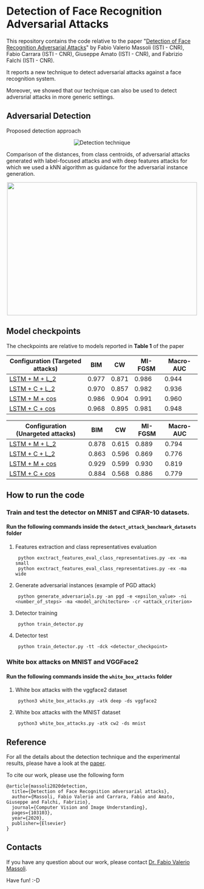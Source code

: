 # Detection of Face Recognition Adversarial Attacks

This repository contains the code relative to the paper "[Detection of Face Recognition Adversarial Attacks](https://www.sciencedirect.com/science/article/pii/S1077314220301296)" by Fabio Valerio Massoli (ISTI - CNR), Fabio Carrara (ISTI - CNR), Giuseppe Amato (ISTI - CNR), and Fabrizio Falchi (ISTI - CNR).

It reports a new technique to detect adversarial attacks against a face recognition system. 

Moreover, we showed that our technique can also be used to detect adversrial attacks in more generic settings.


## Adversarial Detection 

Proposed detection approach

<p align="center">
<img src="https://github.com/fvmassoli/trj-based-adversarials-detection/blob/master/images/img1.png"  alt="Detection technique">
</p>


Comparison of the distances, from class centroids, of adversarial attacks generated with label-focused attacks and with deep features attacks for which we used a kNN algorithm as guidance for the adversarial instance generation.

<p align="center">
<img src="https://github.com/fvmassoli/trj-based-adversarials-detection/blob/master/images/img2.png"  alt="" width="500" height="350">
</p>

## Model checkpoints

The checkpoints are relative to models reported in **Table 1** of the paper

| Configuration (Targeted attacks) | BIM | CW | MI-FGSM | Macro-AUC |
| --- | --- | --- | --- | --- |
| [LSTM + M + L_2](https://cnrsc-my.sharepoint.com/personal/fabrizio_falchi_cnr_it/_layouts/15/onedrive.aspx?id=%2Fpersonal%2Ffabrizio%5Ffalchi%5Fcnr%5Fit%2FDocuments%2FSharedByLilnk%2Fmodel%5Fcheckpoint%5Fgithub%5Frepo%5Fadv%5Fattack%5Fdetection%2Fbest%5Fmodel%5Fwith%5Farch%5Flstm%5Fmethod%5Fm%5Fdist%5Feuclidean%5Fcriterion%5Ft%5Flr%5F0%2E0003%5Fbs%5F32%5Fba%5F4%5Fweightd%5F0%2Epthparent=%2Fpersonal%2Ffabrizio%5Ffalchi%5Fcnr%5Fit%2FDocuments%2FSharedByLilnk%2Fmodel%5Fcheckpoint%5Fgithub%5Frepo%5Fadv%5Fattack%5FdetectionoriginalPath=aHR0cHM6Ly9jbnJzYy1teS5zaGFyZXBvaW50LmNvbS86dTovZy9wZXJzb25hbC9mYWJyaXppb19mYWxjaGlfY25yX2l0L0VWQlNSY3lFb2lOUHVuTE0yRG9BOW1BQllKLTVsc0V3VzlyMXk0YnpTTUZkQXc_cnRpbWU9ZlNzeDNMWGYyRWc) | 0.977 | 0.871 | 0.986 | 0.944 |
| [LSTM + C + L_2]() | 0.970 | 0.857 | 0.982 | 0.936 |
| [LSTM + M + cos]() | 0.986 | 0.904 | 0.991 | 0.960 |
| [LSTM + C + cos]() | 0.968 | 0.895 | 0.981 | 0.948 |

| Configuration (Unargeted attacks) | BIM | CW | MI-FGSM | Macro-AUC | 
| --- | --- | --- | --- | --- |
| [LSTM + M + L_2]() | 0.878 | 0.615 | 0.889 | 0.794 |
| [LSTM + C + L_2]() | 0.863 | 0.596 | 0.869 | 0.776 |
| [LSTM + M + cos]() | 0.929 | 0.599 | 0.930 | 0.819 |
| [LSTM + C + cos]() | 0.884 | 0.568 | 0.886 | 0.779 |



## How to run the code

### Train and test the detector on MNIST and CIFAR-10 datasets.

#### Run the following commands inside the ```detect_attack_benchmark_datasets``` folder

1. Features extraction and class representatives evaluation

        python exctract_features_eval_class_representatives.py -ex -ma small
        python exctract_features_eval_class_representatives.py -ex -ma wide

2. Generate adversarial instances
(example of PGD attack)

        python generate_adversarials.py -an pgd -e <epsilon_value> -ni <number_of_steps> -ma <model_architecture> -cr <attack_criterion>

3. Detector training

        python train_detector.py 

4. Detector test

        python train_detector.py -tt -dck <detector_checkpoint>
  


### White box attacks on MNIST and VGGFace2

#### Run the following commands inside the ```white_box_attacks``` folder

1. White box attacks with the vggface2 dataset

        python3 white_box_attacks.py -atk deep -ds vggface2

1. White box attacks with the MNIST dataset

        python3 white_box_attacks.py -atk cw2 -ds mnist


## Reference
For all the details about the detection technique and the experimental results, please have a look at the [paper](https://www.sciencedirect.com/science/article/pii/S1077314220301296).

To cite our work, please use the following form

```
@article{massoli2020detection,
  title={Detection of Face Recognition adversarial attacks},
  author={Massoli, Fabio Valerio and Carrara, Fabio and Amato, Giuseppe and Falchi, Fabrizio},
  journal={Computer Vision and Image Understanding},
  pages={103103},
  year={2020},
  publisher={Elsevier}
}
```

## Contacts 
If you have any question about our work, please contact [Dr. Fabio Valerio Massoli](mailto:fabio.massoli@isti.cnr.it). 


Have fun! :-D
